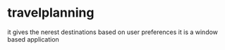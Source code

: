 # travelplanning
it gives the nerest destinations based on user preferences
it is a window based application
